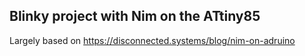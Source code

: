 ## Blinky project with Nim on the ATtiny85

Largely based on https://disconnected.systems/blog/nim-on-adruino

